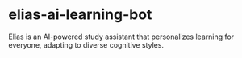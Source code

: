 # elias-ai-learning-bot
Elias is an AI-powered study assistant that personalizes learning for everyone, adapting to diverse cognitive styles.
